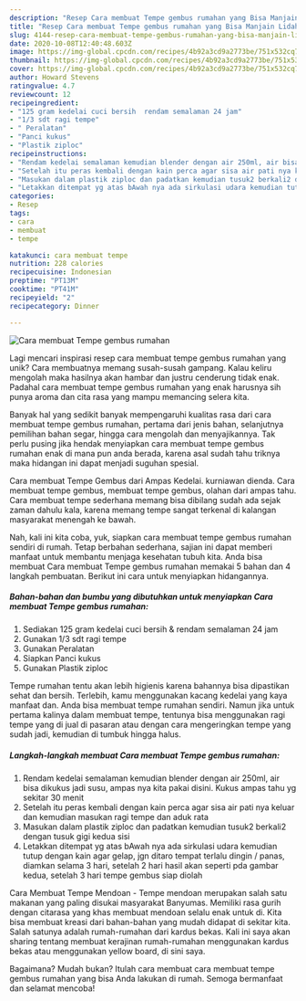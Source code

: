 ```yaml
---
description: "Resep Cara membuat Tempe gembus rumahan yang Bisa Manjain Lidah"
title: "Resep Cara membuat Tempe gembus rumahan yang Bisa Manjain Lidah"
slug: 4144-resep-cara-membuat-tempe-gembus-rumahan-yang-bisa-manjain-lidah
date: 2020-10-08T12:40:48.603Z
image: https://img-global.cpcdn.com/recipes/4b92a3cd9a2773be/751x532cq70/cara-membuat-tempe-gembus-rumahan-foto-resep-utama.jpg
thumbnail: https://img-global.cpcdn.com/recipes/4b92a3cd9a2773be/751x532cq70/cara-membuat-tempe-gembus-rumahan-foto-resep-utama.jpg
cover: https://img-global.cpcdn.com/recipes/4b92a3cd9a2773be/751x532cq70/cara-membuat-tempe-gembus-rumahan-foto-resep-utama.jpg
author: Howard Stevens
ratingvalue: 4.7
reviewcount: 12
recipeingredient:
- "125 gram kedelai cuci bersih  rendam semalaman 24 jam"
- "1/3 sdt ragi tempe"
- " Peralatan"
- "Panci kukus"
- "Plastik ziploc"
recipeinstructions:
- "Rendam kedelai semalaman kemudian blender dengan air 250ml, air bisa dikukus jadi susu, ampas nya kita pakai disini. Kukus ampas tahu yg sekitar 30 menit"
- "Setelah itu peras kembali dengan kain perca agar sisa air pati nya keluar dan kemudian masukan ragi tempe dan aduk rata"
- "Masukan dalam plastik ziploc dan padatkan kemudian tusuk2 berkali2 dengan tusuk gigi kedua sisi"
- "Letakkan ditempat yg atas bAwah nya ada sirkulasi udara kemudian tutup dengan kain agar gelap, jgn ditaro tempat terlalu dingin / panas, diamkan selama 3 hari, setelah 2 hari hasil akan seperti pda gambar kedua, setelah 3 hari tempe gembus siap diolah"
categories:
- Resep
tags:
- cara
- membuat
- tempe

katakunci: cara membuat tempe 
nutrition: 228 calories
recipecuisine: Indonesian
preptime: "PT13M"
cooktime: "PT41M"
recipeyield: "2"
recipecategory: Dinner

---
```



![Cara membuat Tempe gembus rumahan](https://img-global.cpcdn.com/recipes/4b92a3cd9a2773be/751x532cq70/cara-membuat-tempe-gembus-rumahan-foto-resep-utama.jpg)

Lagi mencari inspirasi resep cara membuat tempe gembus rumahan yang unik? Cara membuatnya memang susah-susah gampang. Kalau keliru mengolah maka hasilnya akan hambar dan justru cenderung tidak enak. Padahal cara membuat tempe gembus rumahan yang enak harusnya sih punya aroma dan cita rasa yang mampu memancing selera kita.

Banyak hal yang sedikit banyak mempengaruhi kualitas rasa dari cara membuat tempe gembus rumahan, pertama dari jenis bahan, selanjutnya pemilihan bahan segar, hingga cara mengolah dan menyajikannya. Tak perlu pusing jika hendak menyiapkan cara membuat tempe gembus rumahan enak di mana pun anda berada, karena asal sudah tahu triknya maka hidangan ini dapat menjadi suguhan spesial.

Cara membuat Tempe Gembus dari Ampas Kedelai. kurniawan dienda. Cara membuat tempe gembus, membuat tempe gembus, olahan dari ampas tahu. Cara membuat tempe sederhana memang bisa dibilang sudah ada sejak zaman dahulu kala, karena memang tempe sangat terkenal di kalangan masyarakat menengah ke bawah.


Nah, kali ini kita coba, yuk, siapkan cara membuat tempe gembus rumahan sendiri di rumah. Tetap berbahan sederhana, sajian ini dapat memberi manfaat untuk membantu menjaga kesehatan tubuh kita. Anda bisa membuat Cara membuat Tempe gembus rumahan memakai 5 bahan dan 4 langkah pembuatan. Berikut ini cara untuk menyiapkan hidangannya.

<!--inarticleads1-->

##### Bahan-bahan dan bumbu yang dibutuhkan untuk menyiapkan Cara membuat Tempe gembus rumahan:

1. Sediakan 125 gram kedelai cuci bersih &amp; rendam semalaman 24 jam
1. Gunakan 1/3 sdt ragi tempe
1. Gunakan  Peralatan
1. Siapkan Panci kukus
1. Gunakan Plastik ziploc


Tempe rumahan tentu akan lebih higienis karena bahannya bisa dipastikan sehat dan bersih. Terlebih, kamu menggunakan kacang kedelai yang kaya manfaat dan. Anda bisa membuat tempe rumahan sendiri. Namun jika untuk pertama kalinya dalam membuat tempe, tentunya bisa menggunakan ragi tempe yang di jual di pasaran atau dengan cara mengeringkan tempe yang sudah jadi, kemudian di tumbuk hingga halus. 

<!--inarticleads2-->

##### Langkah-langkah membuat Cara membuat Tempe gembus rumahan:

1. Rendam kedelai semalaman kemudian blender dengan air 250ml, air bisa dikukus jadi susu, ampas nya kita pakai disini. Kukus ampas tahu yg sekitar 30 menit
1. Setelah itu peras kembali dengan kain perca agar sisa air pati nya keluar dan kemudian masukan ragi tempe dan aduk rata
1. Masukan dalam plastik ziploc dan padatkan kemudian tusuk2 berkali2 dengan tusuk gigi kedua sisi
1. Letakkan ditempat yg atas bAwah nya ada sirkulasi udara kemudian tutup dengan kain agar gelap, jgn ditaro tempat terlalu dingin / panas, diamkan selama 3 hari, setelah 2 hari hasil akan seperti pda gambar kedua, setelah 3 hari tempe gembus siap diolah


Cara Membuat Tempe Mendoan - Tempe mendoan merupakan salah satu makanan yang paling disukai masyarakat Banyumas. Memiliki rasa gurih dengan citarasa yang khas membuat mendoan selalu enak untuk di. Kita bisa membuat kreasi dari bahan-bahan yang mudah didapat di sekitar kita. Salah satunya adalah rumah-rumahan dari kardus bekas. Kali ini saya akan sharing tentang membuat kerajinan rumah-rumahan menggunakan kardus bekas atau menggunakan yellow board, di sini saya. 

Bagaimana? Mudah bukan? Itulah cara membuat cara membuat tempe gembus rumahan yang bisa Anda lakukan di rumah. Semoga bermanfaat dan selamat mencoba!
